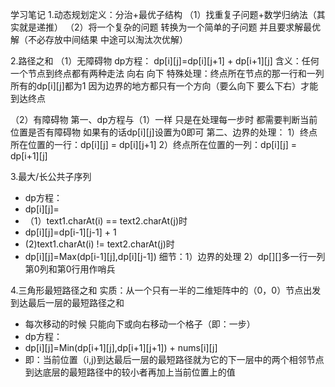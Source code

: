 学习笔记
1.动态规划定义：分治+最优子结构
（1）找重复子问题+数学归纳法（其实就是递推）
（2）将一个复杂的问题 转换为一个简单的子问题 并且要求解最优解（不必存放中间结果 中途可以淘汰次优解）

2.路径之和
（1）无障碍物
	dp方程：
	dp[i][j]=dp[i][j+1] + dp[i+1][j]
	含义：任何一个节点到终点都有两种走法 向右 向下
	特殊处理：终点所在节点的那一行和一列 所有的dp[i][j]都为1 因为边界的地方都只有一个方向（要么向下 要么下右）才能到达终点

（2）有障碍物
	第一、dp方程与（1）一样 只是在处理每一步时 都需要判断当前位置是否有障碍物 如果有的话dp[i][j]设置为0即可
	第二、边界的处理：
		1）终点所在位置的一行：dp[i][j] = dp[i][j+1]
		2）终点所在位置的一列：dp[i][j] = dp[i+1][j]

3.最大/长公共子序列
* dp方程：
 * dp[i][j]=
 * （1）text1.charAt(i) == text2.charAt(j)时
 * dp[i][j]=dp[i-1][j-1] + 1
 * (2)text1.charAt(i) != text2.charAt(j)时
 * dp[i][j]=Max(dp[i-1][j],dp[i][j-1])
细节：1）边界的处理 2）dp[][]多一行一列 第0列和第0行用作哨兵

4.三角形最短路径之和
实质：从一个只有一半的二维矩阵中的（0，0）节点出发 到达最后一层的最短路径之和
 * 每次移动的时候 只能向下或向右移动一个格子（即：一步）
 * dp方程：
 * dp[i][j]=Min(dp[i+1][j],dp[i+1][j+1]) + nums[i][j]
 * 即：当前位置（i,j)到达最后一层的最短路径就为它的下一层中的两个相邻节点到达底层的最短路径中的较小者再加上当前位置上的值

